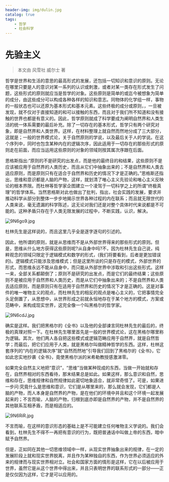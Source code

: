 ```yaml
---
header-img: img/dulin.jpg
catalog: true
tags:
    - 哲学
    - 社会科学
---
```

# 先验主义

> 本文由 风雪社 威尔士 著

哲学是世界和生活的意思的最高形式的发展，还包括一切知识和意识的原则。无论在哪里只要是人的意识对某一系列的认识或刺激，或者对某一类存在形式发生了问题，这些形式的原则就应当是哲学的对象。这些原则是简单的或迄今被想象为简单的成分，由这些成分可以构成各种各样的知识和意志。同物体的化学组一样，事物的一般状态也可以还原为基本形式和基本元素。这些终极的成分或原则，，一旦被发现，就不仅对于直接知道的和可以接触的东西，而且对于我们所不知道和没有接触的世界也都是有意义的。因此，哲学原则就成了科学要成为阐明自然界和人类生活的统一体系需要的最后补充。除了一切存在的基本形式，哲学只有两个研究对象，即是自然界和人类世界。这样，在材料整理上就自然而然地分成了三大部分，这就是；一般的世界模式论，关于自然原则的学说，以及最后关于人的学说。在这个序列中，同时也包含某种内在的逻辑次序，因此适用于一切存在的那些形式的原则走在前面，而应当运用这些原则的对象的领域则按其属次序跟在后面。

恩格斯指出:“原则的不是研究的出发点，而是他的最终目的和结果，这些原则不是应该被应用于自然界的人类历史，而且从它们中抽象出来的；不是自然界和人类去适应原则，而是原则只有在适合于自然界和历史的情况下才是正确的。”恩格斯还指出，思维和意识都是人脑的产物，这样，就划清了唯心主义先验论和唯心主义反映论的根本界限。而杜林等哲学家企图建立一个凌驾于一切科学之上的所谓“终极真理”的哲学体系。当然恩格斯对此也做出了批判，指出，社会实践的发展，要求并推动科学从部分到整体一步步地揭示世界各种过程的内在联系；而且就无限世代的人类来说，毫无遗漏的科学陈述，这无论对我们还是对整个具体时代来说都是不可能的。这种矛盾只存在于人类无限发展的过程中，不断实践，认识，解决。

![9N6go9.jpg](https://s1.ax1x.com/2018/02/21/9N6go9.jpg)

杜林先生是这样说的，而且这里几乎全是逐字逐句的引述的。

因此，他所谓的原则，就是从思维而不是从外部世界得来的那些形式的原则。但是，思维从什么地方获得这些原则呢?从自身中吗?不，因为杜林先生自己说，纯粹观念的领域只限定于逻辑模式和数学的形式，(我们将要看到，后者是更加错误的)。逻辑模式只能涉及思维模式；但是这里所谈的只是存在的模式，外部世界的形式，而思维永远不能从自身中，而只能从外部世界中涉取和引出这些形式。这样一来，全部关系都颠倒了；原则不是研究的出发点，而是它们的最终结果；这些原则不是被应用于自然界和人类历史，而是从它们中抽象出来的；不是自然界和人类去适应原则，而是原则只有在适用于自然界和历史的情况下才是正确的。这是对事件的唯一唯物主义的观点，而杜林先生的相反的观点是唯心主义的，它把事情完全头足倒置了，从思想中，从世界形成之前就永恒地存在于某个地方的模式，方案或范畴中，来构成现实世界，这完全像一个叫黑格尔的哲学家。

![9N6cdJ.jpg](https://s1.ax1x.com/2018/02/21/9N6cdJ.jpg)

确实是这样。我们把黑格尔的《全书》以及他的全部谏言同杜林先生的最后的，终极的真理对照一下。在杜林先生哪里首先是一般的世界模式论，这在黑格尔哪里称为逻辑。其次，他们两人各自把这些模式或逻辑范畴应用于自然界，就是自然哲学；而最后，把它们应用于人类，就是黑格尔叫做精神哲学的东西。这样，杜林这套序列的“内在的逻辑次序”就“自然而然地”引导我们回到了黑格尔的《全书》，它如此忠实地抄袭《全书》，竟使黑格尔派的米希勒教授感激涕零。

如果完全自然主义地把“意识”，“思维”当做某种现成的东西，当做一开始就和存在，自然界相对的东西看待，那末结果总是如此。如果这样，那么意识和自然，思维和存在，思维规律和自然规律如此密切地象适合，就非常奇怪了。可是，如果进一步问:究竟什么是思维和意识，它们是从哪里来的，那么就会发现，它们都是人脑的产物，而人本身是自然界的产物，是在他们的环境中并且和这个环境一起发展起来的；不言而喻，人脑的产物，归根到底亦即是自然界的产物，并不是自然界的其他联系互相矛盾，而是相适应的。

![9N6RiR.jpg](https://s1.ax1x.com/2018/02/21/9N6RiR.jpg)

不言而喻，在这样的意识形态的基础上是不可能建立任何唯物主义学说的。我们会看到，杜林先生不得不一再把有意识的行为，既把普通话中叫做上帝的东西，暗中赋予自然界。

但是，正如同在其他一切思维领域中一样，从现实世界抽象出来的规律，在一定的发展阶段上就和现实世界脱离，并且作为某种独自的东西，作为世界必须适应的外来的规律而与现实世界相对立。社会和国家方面的情形是这样，它在以后被应用于世界，虽然它是从这个世界中得出来，并且只表明世界的联系形式的一部分——正是仅仅因为这样，它才是可以应用的。
